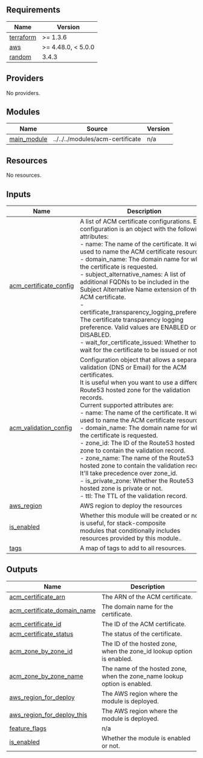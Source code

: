 <!-- BEGIN_TF_DOCS -->
## Requirements

| Name | Version |
|------|---------|
| <a name="requirement_terraform"></a> [terraform](#requirement\_terraform) | >= 1.3.6 |
| <a name="requirement_aws"></a> [aws](#requirement\_aws) | >= 4.48.0, < 5.0.0 |
| <a name="requirement_random"></a> [random](#requirement\_random) | 3.4.3 |

## Providers

No providers.

## Modules

| Name | Source | Version |
|------|--------|---------|
| <a name="module_main_module"></a> [main\_module](#module\_main\_module) | ../../../modules/acm-certificate | n/a |

## Resources

No resources.

## Inputs

| Name | Description | Type | Default | Required |
|------|-------------|------|---------|:--------:|
| <a name="input_acm_certificate_config"></a> [acm\_certificate\_config](#input\_acm\_certificate\_config) | A list of ACM certificate configurations. Each configuration is an object with the following attributes:<br>  - name: The name of the certificate. It will be used to name the ACM certificate resource.<br>  - domain\_name: The domain name for which the certificate is requested.<br>  - subject\_alternative\_names: A list of additional FQDNs to be included in the Subject Alternative Name extension of the ACM certificate.<br>  - certificate\_transparency\_logging\_preference: The certificate transparency logging preference. Valid values are ENABLED or DISABLED.<br>  - wait\_for\_certificate\_issued: Whether to wait for the certificate to be issued or not. | <pre>list(object({<br>    name                                        = string<br>    domain_name                                 = string<br>    subject_alternative_names                   = optional(list(string), [])<br>    certificate_transparency_logging_preference = optional(string, "ENABLED")<br>    wait_for_certificate_issued                 = optional(bool, false)<br>  }))</pre> | `null` | no |
| <a name="input_acm_validation_config"></a> [acm\_validation\_config](#input\_acm\_validation\_config) | Configuration object that allows a separated validation (DNS or Email) for the ACM certificates.<br>It is useful when you want to use a different Route53 hosted zone for the validation records.<br>Current supported attributes are:<br>- name: The name of the certificate. It will be used to name the ACM certificate resource.<br>- domain\_name: The domain name for which the certificate is requested.<br>- zone\_id: The ID of the Route53 hosted zone to contain the validation record.<br>- zone\_name: The name of the Route53 hosted zone to contain the validation record. It'll take precedence over zone\_id.<br>- is\_private\_zone: Whether the Route53 hosted zone is private or not.<br>- ttl: The TTL of the validation record. | <pre>list(object({<br>    name            = string<br>    domain_name     = string<br>    zone_id         = optional(string, null)<br>    zone_name       = optional(string, null) // it'll take precedence<br>    is_private_zone = optional(bool, false)<br>    ttl             = optional(number, 300)<br>  }))</pre> | `null` | no |
| <a name="input_aws_region"></a> [aws\_region](#input\_aws\_region) | AWS region to deploy the resources | `string` | n/a | yes |
| <a name="input_is_enabled"></a> [is\_enabled](#input\_is\_enabled) | Whether this module will be created or not. It is useful, for stack-composite<br>modules that conditionally includes resources provided by this module.. | `bool` | n/a | yes |
| <a name="input_tags"></a> [tags](#input\_tags) | A map of tags to add to all resources. | `map(string)` | `{}` | no |

## Outputs

| Name | Description |
|------|-------------|
| <a name="output_acm_certificate_arn"></a> [acm\_certificate\_arn](#output\_acm\_certificate\_arn) | The ARN of the ACM certificate. |
| <a name="output_acm_certificate_domain_name"></a> [acm\_certificate\_domain\_name](#output\_acm\_certificate\_domain\_name) | The domain name for the certificate. |
| <a name="output_acm_certificate_id"></a> [acm\_certificate\_id](#output\_acm\_certificate\_id) | The ID of the ACM certificate. |
| <a name="output_acm_certificate_status"></a> [acm\_certificate\_status](#output\_acm\_certificate\_status) | The status of the certificate. |
| <a name="output_acm_zone_by_zone_id"></a> [acm\_zone\_by\_zone\_id](#output\_acm\_zone\_by\_zone\_id) | The ID of the hosted zone, when the zone\_id lookup option is enabled. |
| <a name="output_acm_zone_by_zone_name"></a> [acm\_zone\_by\_zone\_name](#output\_acm\_zone\_by\_zone\_name) | The name of the hosted zone, when the zone\_name lookup option is enabled. |
| <a name="output_aws_region_for_deploy"></a> [aws\_region\_for\_deploy](#output\_aws\_region\_for\_deploy) | The AWS region where the module is deployed. |
| <a name="output_aws_region_for_deploy_this"></a> [aws\_region\_for\_deploy\_this](#output\_aws\_region\_for\_deploy\_this) | The AWS region where the module is deployed. |
| <a name="output_feature_flags"></a> [feature\_flags](#output\_feature\_flags) | n/a |
| <a name="output_is_enabled"></a> [is\_enabled](#output\_is\_enabled) | Whether the module is enabled or not. |
<!-- END_TF_DOCS -->
